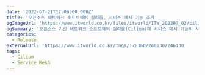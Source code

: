 ```yaml
---
date: '2022-07-21T17:00:00.000Z'
title: '오픈소스 네트워크 소프트웨어 실리움, 서비스 메시 기능 추가'
ogImageUrl: 'https://www.itworld.co.kr/files/itworld/ITW_202207_02/cilium_service_mesh.jpg'
ogSummary: '오픈소스 기반 네트워크 소프트웨어 실리움(Cilium)에 서비스 메시 기능이 새로 추가됐다'
categories:
  - Release
externalUrl: 'https://www.itworld.co.kr/tags/178360/246130/246130'
tags:
  - Cilium
  - Service Mesh
---
```

